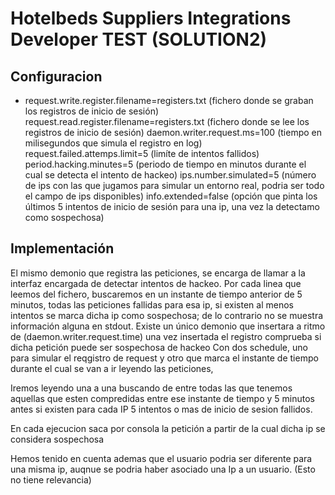 # Hotelbeds Suppliers Integrations Developer TEST (SOLUTION2)

## Configuracion
* request.write.register.filename=registers.txt (fichero donde se graban los registros de inicio de sesión)
request.read.register.filename=registers.txt (fichero donde se lee los registros de inicio de sesión)
daemon.writer.request.ms=100 (tiempo en milisegundos que simula el registro en log)
request.failed.attemps.limit=5 (limíte de intentos fallidos)
period.hacking.minutes=5 (periodo de tiempo en minutos durante el cual se detecta el intento de hackeo)
ips.number.simulated=5 (número de ips con las que jugamos para simular un entorno real, podria ser todo el campo de ips disponibles)
info.extended=false (opción que pinta los últimos 5 intentos de inicio de sesión para una ip, una vez la detectamo como sospechosa)

## Implementación

El mismo demonio que registra las peticiones, se encarga de llamar a la interfaz encargada de detectar intentos de hackeo.
Por cada linea que leemos del fichero, buscaremos en un instante de tiempo anterior de 5 minutos, todas las peticiones
fallidas para esa ip, si existen al menos intentos se marca dicha ip como sospechosa; de lo contrario no se muestra información
alguna en stdout.
Existe un único demonio que insertara a ritmo de (daemon.writer.request.time) una vez insertada el registro comprueba si dicha petición puede ser sospechosa de hackeo
Con dos schedule, uno para simular el reqgistro de request y otro que marca el instante de tiempo durante el cual se van a ir leyendo
las peticiones,

Iremos leyendo una a una buscando de entre todas las que tenemos aquellas que esten compredidas entre ese instante de tiempo
y 5 minutos antes si existen para cada IP 5 intentos o mas de inicio de sesion fallidos.

En cada ejecucion saca por consola la petición a partir de la cual dicha ip se considera sospechosa

Hemos tenido en cuenta ademas que el usuario podria ser diferente para una misma ip,
auqnue se podria haber asociado una Ip a un usuario. (Esto no tiene relevancia)


